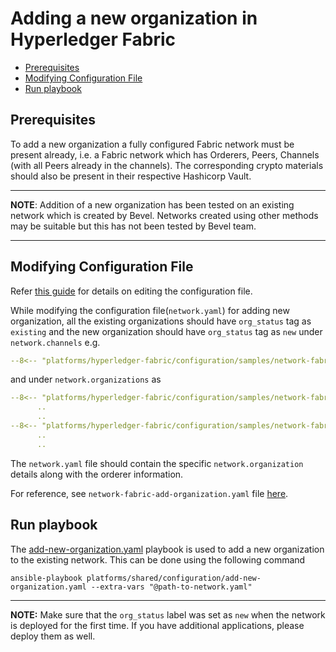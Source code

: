 [//]: # (##############################################################################################)
[//]: # (Copyright Accenture. All Rights Reserved.)
[//]: # (SPDX-License-Identifier: Apache-2.0)
[//]: # (##############################################################################################)

<a name = "adding-new-org-to-existing-network-in-fabric"></a>
# Adding a new organization in Hyperledger Fabric

- [Prerequisites](#prerequisites)
- [Modifying Configuration File](#modifying-configuration-file)
- [Run playbook](#run-playbook)


<a name = "prerequisites"></a>
## Prerequisites
To add a new organization a fully configured Fabric network must be present already, i.e. a Fabric network which has Orderers, Peers, Channels (with all Peers already in the channels). The corresponding crypto materials should also be present in their respective Hashicorp Vault. 

---
**NOTE**: Addition of a new organization has been tested on an existing network which is created by Bevel. Networks created using other methods may be suitable but this has not been tested by Bevel team.

---

<a name = "create_config_file"></a>
## Modifying Configuration File

Refer [this guide](../networkyaml-fabric.md) for details on editing the configuration file.

While modifying the configuration file(`network.yaml`) for adding new organization, all the existing organizations should have `org_status` tag as `existing` and the new organization should have `org_status` tag as `new` under `network.channels` e.g.

```yaml
--8<-- "platforms/hyperledger-fabric/configuration/samples/network-fabric-add-organization.yaml:65:139"
```

and under `network.organizations` as

```yaml
--8<-- "platforms/hyperledger-fabric/configuration/samples/network-fabric-add-organization.yaml:144:155"
      ..
      ..
--8<-- "platforms/hyperledger-fabric/configuration/samples/network-fabric-add-organization.yaml:406:414"
      ..
      ..

```

The `network.yaml` file should contain the specific `network.organization` details along with the orderer information.


For reference, see `network-fabric-add-organization.yaml` file [here](https://github.com/hyperledger/bevel/tree/main/platforms/hyperledger-fabric/configuration/samples/network-fabric-add-organization.yaml).

<a name = "run_network"></a>
## Run playbook

The [add-new-organization.yaml](https://github.com/hyperledger/bevel/tree/main/platforms/shared/configuration/add-new-organization.yaml) playbook is used to add a new organization to the existing network. This can be done using the following command

```
ansible-playbook platforms/shared/configuration/add-new-organization.yaml --extra-vars "@path-to-network.yaml"
```

---
**NOTE:** Make sure that the `org_status` label was set as `new` when the network is deployed for the first time. If you have additional applications, please deploy them as well.
